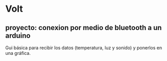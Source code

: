 # Volt
## proyecto: conexion por medio de bluetooth a un arduino

Gui básica para recibir los datos (temperatura, luz y sonido) y ponerlos en una gráfica.